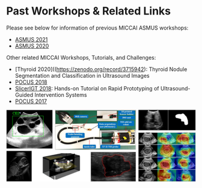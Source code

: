 # Past Workshops & Related Links

Please see below for information of previous MICCAI ASMUS workshops:

* [ASMUS 2021](asmus21.md)
* [ASMUS 2020](asmus20.md)

Other related MICCAI Workshops, Tutorials, and Challenges:

* [Thyroid 2020]((https://zenodo.org/record/3715942): Thyroid Nodule Segmentation and Classification in Ultrasound Images
* [POCUS 2018](https://blog.kitware.com/events/pocus-miccai2018/)
* [SlicerIGT 2018](http://www.slicerigt.org/wp/miccai-2018-tutorial/): Hands-on Tutorial on Rapid Prototyping of Ultrasound-Guided Intervention Systems
* [POCUS 2017](https://blog.kitware.com/events/pocus-miccai2017/)

<div align=center>
  <img style="padding-right: 50px" src="im/archivemontage.png">
</div>
